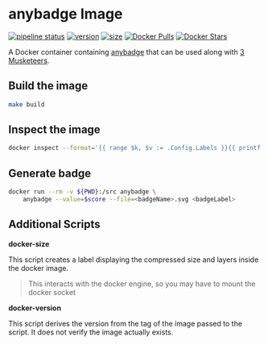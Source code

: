 # anybadge Image

[![pipeline status](https://gitlab.com/fixl/docker-anybadge/badges/master/pipeline.svg)](https://gitlab.com/fixl/docker-anybadge/-/pipelines)
[![version](https://fixl.gitlab.io/docker-anybadge/version.svg)](https://gitlab.com/fixl/docker-anybadge/-/commits/master)
[![size](https://fixl.gitlab.io/docker-anybadge/size.svg)](https://gitlab.com/fixl/docker-anybadge/-/commits/master)
[![Docker Pulls](https://img.shields.io/docker/pulls/fixl/anybadge)](https://hub.docker.com/r/fixl/anybadge)
[![Docker Stars](https://img.shields.io/docker/stars/fixl/anybadge)](https://hub.docker.com/r/fixl/anybadge)

A Docker container containing [anybadge](https://github.com/jongracecox/anybadge) that can be used
along with [3 Musketeers](https://3musketeers.io/).


## Build the image

```bash
make build
```

## Inspect the image

```bash
docker inspect --format='{{ range $k, $v := .Config.Labels }}{{ printf "%s=%s\n" $k $v}}{{ end }}' anybadge:latest
```

## Generate badge

```bash
docker run --rm -v ${PWD}:/src anybadge \
    anybadge --value=$score --file=<badgeName>.svg <badgeLabel>
```

## Additional Scripts

**docker-size**

This script creates a label displaying the compressed size and layers inside the docker image.

> This interacts with the docker engine, so you may have to mount the docker socket

**docker-version**

This script derives the version from the tag of the image passed to the script. It does not verify
the image actually exists.
